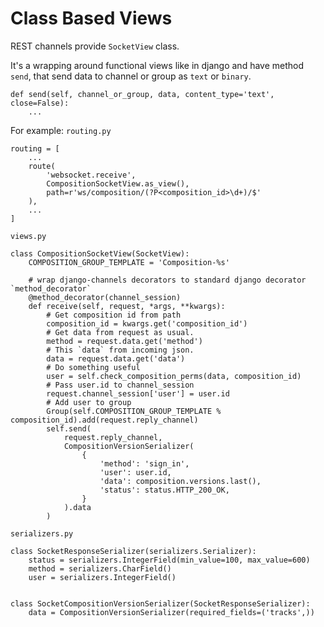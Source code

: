 # Class Based Views

REST channels provide `SocketView` class.

It's a wrapping around functional views like in django and have method `send`,
that send data to channel or group as `text` or `binary`.

    def send(self, channel_or_group, data, content_type='text', close=False):
        ...

For example:
`routing.py`

    routing = [
        ...
        route(
            'websocket.receive',
            CompositionSocketView.as_view(),
            path=r'ws/composition/(?P<composition_id>\d+)/$'
        ),
        ...
    ]
    
`views.py`

    class CompositionSocketView(SocketView):
        COMPOSITION_GROUP_TEMPLATE = 'Composition-%s'
        
        # wrap django-channels decorators to standard django decorator `method_decorator` 
        @method_decorator(channel_session)
        def receive(self, request, *args, **kwargs):
            # Get composition id from path 
            composition_id = kwargs.get('composition_id')
            # Get data from request as usual.
            method = request.data.get('method')
            # This `data` from incoming json.
            data = request.data.get('data')
            # Do something useful
            user = self.check_composition_perms(data, composition_id)
            # Pass user.id to channel_session
            request.channel_session['user'] = user.id
            # Add user to group
            Group(self.COMPOSITION_GROUP_TEMPLATE % composition_id).add(request.reply_channel)
            self.send(
                request.reply_channel,
                CompositionVersionSerializer(
                    {
                        'method': 'sign_in',
                        'user': user.id,
                        'data': composition.versions.last(),
                        'status': status.HTTP_200_OK,
                    }
                ).data
            )
        
`serializers.py`

    class SocketResponseSerializer(serializers.Serializer):
        status = serializers.IntegerField(min_value=100, max_value=600)
        method = serializers.CharField()
        user = serializers.IntegerField()
    
    
    class SocketCompositionVersionSerializer(SocketResponseSerializer):
        data = CompositionVersionSerializer(required_fields=('tracks',))